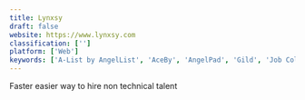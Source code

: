 ```yaml
---
title: Lynxsy
draft: false 
website: https://www.lynxsy.com
classification: ['']
platform: ['Web']
keywords: ['A-List by AngelList', 'AceBy', 'AngelPad', 'Gild', 'Job Collections by BetaList', 'LiquidTalent', 'Outfound', 'Remotely', 'SportekJobs', 'Startup Jobs', 'Teamtailor', 'Zao', 'Zoe', 'gigs.today', 'talentReef']
---
```

Faster easier way to hire non technical talent